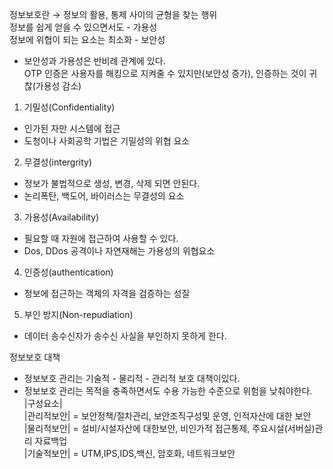 정보보호란 → 정보의 활용, 통제 사이의 균형을 찾는 행위   
정보를 쉽게 얻을 수 있으면서도 - 가용성  
정보에 위협이 되는 요소는 최소화 - 보안성  

* 보안성과 가용성은 반비례 관계에 있다.   
OTP 인증은 사용자를 해킹으로 지켜줄 수 있지만(보안성 증가), 인증하는 것이 귀찮(가용성 감소)  

1. 기밀성(Confidentiality)  
- 인가된 자만 시스템에 접근
- 도청이나 사회공학 기법은 기밀성의 위협 요소  

2. 무결성(intergrity)
- 정보가 불법적으로 생성, 변경, 삭제 되면 안된다.  
- 논리폭탄, 백도어, 바이러스는 무결성의 요소  
   
3. 가용성(Availability)  
- 필요할 때 자원에 접근하여 사용할 수 있다.  
- Dos, DDos 공격이나 자연재해는 가용성의 위협요소  

4. 인증성(authentication)  
- 정보에 접근하는 객체의 자격을 검증하는 성질  

5. 부인 방지(Non-repudiation)  
- 데이터 송수신자가 송수신 사실을 부인하지 못하게 한다.   

정보보호 대책  
- 정보보호 관리는 기술적 - 물리적 - 관리적 보호 대책이있다.  
- 정보보호 관리는 목적을 충족하면서도 수용 가능한 수준으로 위험을 낮춰야한다.  
|구성요소|  
|관리적보안| = 보안정책/절차관리, 보안조직구성및 운영, 인적자산에 대한 보안  
|물리적보안| = 설비/시설자산에 대한보안, 비인가적 접근통제, 주요시설(서버실)관리 자료백업  
|기술적보안| = UTM,IPS,IDS,백신, 암호화, 네트워크보안  

